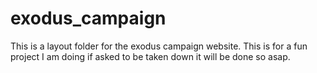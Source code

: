 # exodus_campaign
This is a layout folder for the exodus campaign website.  This is for a fun project I am doing if asked to be taken down it will be done so asap.
